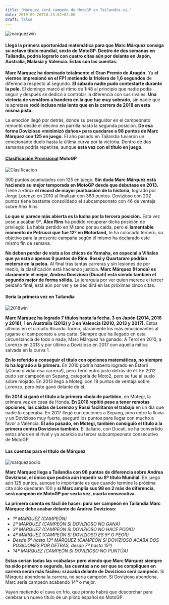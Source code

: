 ```yaml
---
title: "Márquez será campeón de MotoGP en Tailandia si…"
date: 2019-09-26T18:15:02+02:00
draft: false
---
```


![marquezwin](/img/marquezwin.jpg)

#### Llegó la primera oportunidad matemática para que Marc Márquez consiga su octavo título mundial, sexto de MotoGP. Dentro de dos semanas en Tailandia, podría lograrlo con cuatro citas aún por delante en Japón, Australia, Malasia y Valencia. Estas son las cuentas.

**Marc Márquez ha dominado totalmente el Gran Premio de Aragón.** Ya **el viernes impresionó en el FP1 metiendo la friolera de 1,6 segundos** de diferencia respecto al segundo. **El sábado nadie pudo contestarte durante la pole.** El domingo marcó el ritmo de 1:48 al principio que nadie podía seguir y después se dedicó a controlar la diferencia con sus rivales. **Una victoria de semáforo a bandera en la que fue muy sobrado**, sin nadie que le apretase **rodó incluso más lento que en la carrera de 2018 en esta misma pista.**

La emoción llegó por detrás, donde su perseguidor en el campeonato remontó desde el décimo en parrilla hasta la segunda posición. **De esa forma Dovizioso «minimizó daños» para quedarse a 98 puntos de Marc Márquez con 125 en juego.** El año pasado en Tailandia tuvieron un emocionante duelo hasta la última curva por la victoria. Dentro de dos semanas podría repetirse, aunque **esta vez con el título en juego.**

#### [Clasificación Provisional](https://www.marca.com/motor/motogp/clasificacion-motogp.html) MotoGP

![Clasificacion](/img/clasificacion.jpg)

300 puntos acumulados con 125 en juego. **Sin duda Marc Márquez está haciendo su mejor temporada en MotoGP desde que debutase en 2013.** Tiene a «tiro» **el récord de mayor puntuación de la historia,** logrado por Jorge Lorenzo en 2010 al finalizar con 383 puntos. Dovizioso con 202 puntos tiene bastante consolidado el subcampeonato con 46 de ventaja sobre Álex Rins.

**Lo que sí parece más abierta es la lucha por la tercera posición.** Esta vez pese a acabar 9º, **Álex Rins** ha podido recuperar dicha posición de privilegio. La había perdido en Misano por su caída, pero el **lamentable momento de Petrucci que fue 12º en Motorland,** le ha colocado tercero, su objetivo para la presente campaña según él mismo ha declarado este mismo fin de semana.

**No deben perder de vista a los chicos de Yamaha, en especial a Viñales que ya está a apenas 9 puntos de Rins. Rossi y Quartararo podrían meterse en la pelea.** Al final tras tantas carreras y sin lesiones de por medio, la clasificación está haciendo justicia. **Marc Márquez (Honda) es claramente el mejor, Andrea Dovizioso (Ducati) está siendo también el segundo mejor de forma sólida.** La jerarquía por ver quien merece el tercer peldaño final, está aún por ver y se decidirá en las próximas cinco citas.

#### Sería la primera vez en Tailandia

![2018win](/img/2018win.jpg)

**Marc Márquez ha logrado 7 títulos hasta la fecha. 3 en Japón (2014, 2016 y 2018), 1 en Australia (2012) y 3 en Valencia (2010, 2013 y 2017).** Estos últimos en el circuito Ricardo Tormo, claramente los más emocionantes al jugarse el campeonato a una carta. Siempre que ha llegado en esta circunstancia de todo o nada, Marc Márquez ha ganado. A Terol en 2010, a Lorenzo en 2013 y por último a Dovizioso en 2017 con aquella mítica salvada en la curva 1.

**En lo referido a conseguir el título con opciones matemáticas, no siempre lo ha logrado a la primera.** En 2010 podría haberlo logrado en Estoril (¡Cómo olvidar esa carrera!), pero Terol entró justo detrás de él. En 2012 pudo ser campeón en Sepang, categoría de Moto2, pero se fue al suelo sobre mojado. En 2013 llegó a Motegi con 18 puntos de ventaja sobre Lorenzo, pero éste ganó delante de él.

**En 2014 sí ganó el título a la primera «bola de partido»**, en Motegi, la primera vez en casa de Honda. **En 2016 repitió pese a tener remotas opciones, las caídas de Lorenzo y Rossi facilitaron el trabajo** en un día que nadie lo esperaba. En 2017 llegó con opciones a Sepang, pero entre la lluvia y un Dovizioso muy fuerte, aseguró los puntos para llegar con mucho a favor a Valencia. **El año pasado, en Motegi, también consiguió el título a la primera contra Dovizioso también.** El italiano, con Ducati, se ha convertido estos años en el rival y ya acaricia su tercer subcampeonato consecutivo de MotoGP.

#### Las cuentas para el título de Márquez

![marquezpodio](/img/marquezpodio.jpg)

**Marc Márquez llega a Tailandia con 98 puntos de diferencia sobre Andrea Dovizioso, el único que podría aún impedir su 8º título Mundial.** En juego aún 125 puntos, aunque lo importante es que cuando termine la próxima cita sólo quedarán 100 y **si Marc amplía sus 98 en 2 más de diferencia, será campeón de MotoGP por sexta vez, cuarta consecutiva.**

**La primera cuenta es fácil de hacer: para ser campeón en Tailandia Marc Márquez debe acabar delante de Andrea Dovizioso:**

- *1º MARQUEZ (CAMPEÓN)*
- *2º MARQUEZ (CAMPEÓN SI DOVIZIOSO NO GANA)*
- *3º MÁRQUEZ (CAMPEÓN SI DOVIZIOSO NO HACE PODIO)*
- *4º MÁRQUEZ (CAMPEÓN SI DOVIZIOSO ES 5º O PEOR)*
- *Desde 5º hasta 13º MÁRQUEZ (CAMPEÓN SI DOVIZIOSO ACABA DOS POSICIONES POR DETRÁS, desde 7º hasta 15º)*
- *14º MARQUEZ (CAMPEÓN SI DOVIZIOSO NO PUNTÚA)*

**Estas serían todas las «cábalas» pero viendo que Marc Márquez siempre ha sido primero o segundo, las cuentas a no ser que se compliquen en carrera serán más fáciles: si acaba delante de Dovizioso será campeón.** Si Márquez abandona la carrera, no sería campeón. Si Dovizioso abandona, Marc sería campeón acabando 14º o mejor.

Vayan metiendo el cava en frío, que pronto habrá que descorchar para celebrar un nuevo título de un piloto español en MotoGP.
